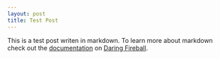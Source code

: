 ```yaml
---
layout: post
title: Test Post
---
```


This is a test post writen in markdown. To learn more about markdown check out
the [documentation](http://daringfireball.net/projects/markdown/) on
[Daring Fireball](http://daringfireball.net/).
